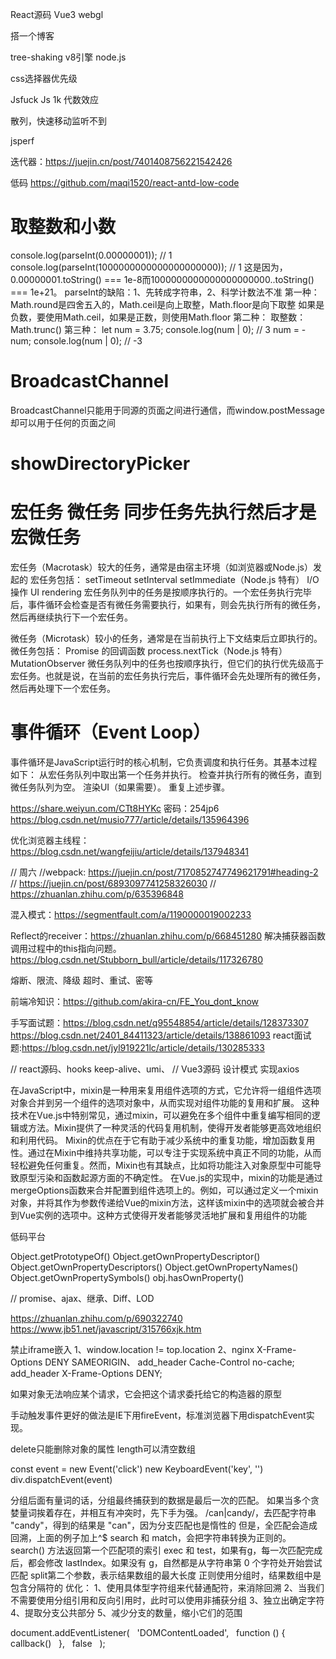 React源码
Vue3
webgl

搭一个博客

tree-shaking
v8引擎
node.js

css选择器优先级




Jsfuck 
Js 1k
代数效应

散列，快速移动监听不到

jsperf

迭代器：https://juejin.cn/post/7401408756221542426

低码
https://github.com/maqi1520/react-antd-low-code

# 取整数和小数
console.log(parseInt(0.00000001));  // 1
console.log(parseInt(1000000000000000000000)); // 1
这是因为，0.00000001.toString() === 1e-8而1000000000000000000000..toString() === 1e+21。
parseInt的缺陷：1、先转成字符串，2、科学计数法不准
第一种：
Math.round是四舍五入的，Math.ceil是向上取整，Math.floor是向下取整
如果是负数，要使用Math.ceil，如果是正数，则使用Math.floor
第二种：
取整数：Math.trunc()
第三种：
let num = 3.75;
console.log(num | 0); // 3
num = -num;
console.log(num | 0); // -3

# BroadcastChannel
BroadcastChannel只能用于同源的页面之间进行通信，而window.postMessage却可以用于任何的页面之间

# showDirectoryPicker

# 宏任务 微任务 同步任务先执行然后才是宏微任务
宏任务（Macrotask）较大的任务，通常是由宿主环境（如浏览器或Node.js）发起的
宏任务包括：
    setTimeout
    setInterval
    setImmediate（Node.js 特有）
    I/O 操作
    UI rendering
宏任务队列中的任务是按顺序执行的。一个宏任务执行完毕后，事件循环会检查是否有微任务需要执行，如果有，则会先执行所有的微任务，然后再继续执行下一个宏任务。

微任务（Microtask）较小的任务，通常是在当前执行上下文结束后立即执行的。
微任务包括：
    Promise 的回调函数
    process.nextTick（Node.js 特有）
    MutationObserver
微任务队列中的任务也按顺序执行，但它们的执行优先级高于宏任务。也就是说，在当前的宏任务执行完后，事件循环会先处理所有的微任务，然后再处理下一个宏任务。

# 事件循环（Event Loop）
事件循环是JavaScript运行时的核心机制，它负责调度和执行任务。其基本过程如下：
从宏任务队列中取出第一个任务并执行。
检查并执行所有的微任务，直到微任务队列为空。
渲染UI（如果需要）。
重复上述步骤。



https://share.weiyun.com/CTt8HYKc 密码：254jp6
https://blog.csdn.net/musio777/article/details/135964396

优化浏览器主线程：https://blog.csdn.net/wangfeijiu/article/details/137948341


// 周六
//webpack: https://juejin.cn/post/7170852747749621791#heading-2
// https://juejin.cn/post/6893097741258326030
// https://zhuanlan.zhihu.com/p/635396848

混入模式：https://segmentfault.com/a/1190000019002233

Reflect的receiver：https://zhuanlan.zhihu.com/p/668451280
解决捕获器函数调用过程中的this指向问题。
https://blog.csdn.net/Stubborn_bull/article/details/117326780

熔断、限流、降级
超时、重试、密等

前端冷知识：https://github.com/akira-cn/FE_You_dont_know

手写面试题：https://blog.csdn.net/q95548854/article/details/128373307
https://blog.csdn.net/2401_84411323/article/details/138861093
react面试题:https://blog.csdn.net/jyl919221lc/article/details/130285333

// react源码、hooks keep-alive、umi、
// Vue3源码
设计模式
实现axios

在JavaScript中，‌mixin是一种用来复用组件选项的方式，‌它允许将一组组件选项对象合并到另一个组件的选项对象中，‌从而实现对组件功能的复用和扩展。‌ 这种技术在Vue.js中特别常见，‌通过mixin，‌可以避免在多个组件中重复编写相同的逻辑或方法。‌Mixin提供了一种灵活的代码复用机制，‌使得开发者能够更高效地组织和利用代码。‌
Mixin的优点在于它有助于减少系统中的重复功能，‌增加函数复用性。‌通过在Mixin中维持共享功能，‌可以专注于实现系统中真正不同的功能，‌从而轻松避免任何重复。‌然而，‌Mixin也有其缺点，‌比如将功能注入对象原型中可能导致原型污染和函数起源方面的不确定性。‌
在Vue.js的实现中，‌mixin的功能是通过mergeOptions函数来合并配置到组件选项上的。‌例如，‌可以通过定义一个mixin对象，‌并将其作为参数传递给Vue的mixin方法，‌这样该mixin中的选项就会被合并到Vue实例的选项中。‌这种方式使得开发者能够灵活地扩展和复用组件的功能


低码平台

Object.getPrototypeOf()
Object.getOwnPropertyDescriptor()
Object.getOwnPropertyDescriptors()
Object.getOwnPropertyNames()
Object.getOwnPropertySymbols()
obj.hasOwnProperty()

// promise、ajax、继承、Diff、LOD



https://zhuanlan.zhihu.com/p/690322740
https://www.jb51.net/javascript/315766xjk.htm


禁止iframe嵌入
1、window.location != top.location
2、nginx X-Frame-Options  DENY SAMEORIGIN、
add_header Cache-Control no-cache;
add_header X-Frame-Options DENY;


如果对象无法响应某个请求，它会把这个请求委托给它的构造器的原型

手动触发事件更好的做法是IE下用fireEvent，标准浏览器下用dispatchEvent实现。

delete只能删除对象的属性
length可以清空数组

const event = new Event('click')  new KeyboardEvent('key', '')
div.dispatchEvent(event)

分组后面有量词的话，分组最终捕获到的数据是最后一次的匹配。
如果当多个贪婪量词挨着存在，并相互有冲突时，先下手为强。
/can|candy/，去匹配字符串 "candy"，得到的结果是 "can"，因为分支匹配也是惰性的
但是，全匹配会造成回溯，上面的例子加上^$
search 和 match，会把字符串转换为正则的。
search() 方法返回第一个匹配项的索引
exec 和 test，如果有g，每一次匹配完成后，都会修改 lastIndex。如果没有 g，自然都是从字符串第 0 个字符处开始尝试匹配
split第二个参数，表示结果数组的最大长度
正则使用分组时，结果数组中是包含分隔符的
优化：
1、使用具体型字符组来代替通配符，来消除回溯
2、当我们不需要使用分组引用和反向引用时，此时可以使用非捕获分组
3、独立出确定字符
4、提取分支公共部分
5、减少分支的数量，缩小它们的范围


document.addEventListener(
  'DOMContentLoaded',
  function () {
  callback()
  },
  false
  );
